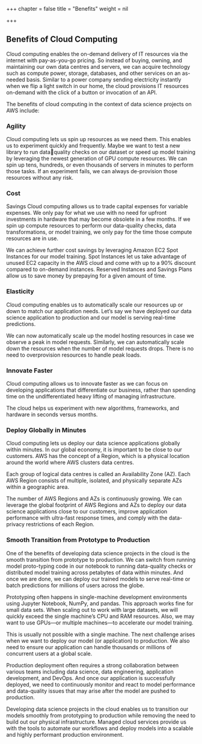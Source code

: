 +++
chapter = false
title = "Benefits"
weight = nil

+++
## Benefits of Cloud Computing 

Cloud computing enables the on-demand delivery of IT resources via the internet with pay-as-you-go pricing. So instead of buying, owning, and maintaining our own data centres and servers, we can acquire technology such as compute power, storage, databases, and other services on an as-needed basis. Similar to a power company sending electricity instantly when we flip a light switch in our home, the cloud provisions IT resources on-demand with the click of a button or invocation of an API.

The benefits of cloud computing in the context of data science projects on AWS include:

### Agility 

Cloud computing lets us spin up resources as we need them. This enables us to experiment quickly and frequently. Maybe we want to test a new library to run dataquality checks on our dataset or speed up model training by leveraging the newest generation of GPU compute resources. We can spin up tens, hundreds, or even thousands of servers in minutes to perform those tasks. If an experiment fails, we can always de-provision those resources without any risk. 

### Cost 

Savings Cloud computing allows us to trade capital expenses for variable expenses. We only pay for what we use with no need for upfront investments in hardware that may become obsolete in a few months. If we spin up compute resources to perform our data-quality checks, data transformations, or model training, we only pay for the time those compute resources are in use. 

We can achieve further cost savings by leveraging Amazon EC2 Spot Instances for our model training. Spot Instances let us take advantage of unused EC2 capacity in the AWS cloud and come with up to a 90% discount compared to on-demand instances. Reserved Instances and Savings Plans allow us to save money by prepaying for a given amount of time. 

### Elasticity 

Cloud computing enables us to automatically scale our resources up or down to match our application needs. Let’s say we have deployed our data science application to production and our model is serving real-time predictions. 

We can now automatically scale up the model hosting resources in case we observe a peak in model requests. Similarly, we can automatically scale down the resources when the number of model requests drops. There is no need to overprovision resources to handle peak loads. 

### Innovate Faster 

Cloud computing allows us to innovate faster as we can focus on developing applications that differentiate our business, rather than spending time on the undifferentiated heavy lifting of managing infrastructure. 

The cloud helps us experiment with new algorithms, frameworks, and hardware in seconds versus months. 

### Deploy Globally in Minutes 

Cloud computing lets us deploy our data science applications globally within minutes. In our global economy, it is important to be close to our customers. AWS has the concept of a Region, which is a physical location around the world where AWS clusters data centres. 

Each group of logical data centres is called an Availability Zone (AZ). Each AWS Region consists of multiple, isolated, and physically separate AZs within a geographic area. 

The number of AWS Regions and AZs is continuously growing. We can leverage the global footprint of AWS Regions and AZs to deploy our data science applications close to our customers, improve application performance with ultra-fast response times, and comply with the data-privacy restrictions of each Region. 

### Smooth Transition from Prototype to Production 

One of the benefits of developing data science projects in the cloud is the smooth transition from prototype to production. We can switch from running model proto-typing code in our notebook to running data-quality checks or distributed model training across petabytes of data within minutes. And once we are done, we can deploy our trained models to serve real-time or batch predictions for millions of users across the globe. 

Prototyping often happens in single-machine development environments using Jupyter Notebook, NumPy, and pandas. This approach works fine for small data sets. When scaling out to work with large datasets, we will quickly exceed the single machine’s CPU and RAM resources. Also, we may want to use GPUs—or multiple machines—to accelerate our model training. 

This is usually not possible with a single machine. The next challenge arises when we want to deploy our model (or application) to production. We also need to ensure our application can handle thousands or millions of concurrent users at a global scale. 

Production deployment often requires a strong collaboration between various teams including data science, data engineering, application development, and DevOps. And once our application is successfully deployed, we need to continuously monitor and react to model performance and data-quality issues that may arise after the model are pushed to production. 

Developing data science projects in the cloud enables us to transition our models smoothly from prototyping to production while removing the need to build out our physical infrastructure. Managed cloud services provide us with the tools to automate our workflows and deploy models into a scalable and highly performant production environment.